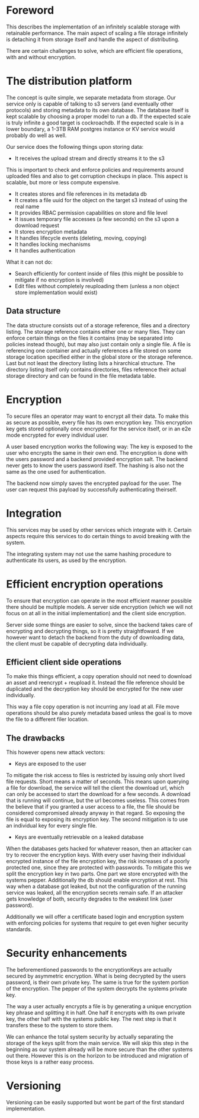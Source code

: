 # Foreword

This describes the implementation of an infinitely scalable storage with
retainable performance. The main aspect of scaling a file storage infinitely
is detaching it from storage itself and handle the aspect of distributing.

There are certain challenges to solve, which are efficient file operations,
with and without encryption.

# The distribution platform

The concept is quite simple, we separate metadata from storage. Our service
only is capable of talking to s3 servers (and eventually other protocols)
and storing metadata to its own database. The database itself is kept scalable
by choosing a proper model to run a db. If the expected scale is truly infinite
a good target is cockroachdb. If the expected scale is in a lower boundary, a
1-3TB RAM postgres instance or KV service would probably do well as well.

Our service does the following things upon storing data:

- It receives the upload stream and directly streams it to the s3

This is important to check and enforce policies and requirements around uploaded
files and also to get corruption checkups in place. This aspect is scalable, but
more or less compute expensive.

- It creates stores and file references in its metadata db
- It creates a file uuid for the object on the target s3 instead of using the real name
- It provides RBAC permission capabilities on store and file level
- It issues temporary file accesses (a few seconds) on the s3 upon a download request
- It stores encryption metadata
- It handles lifecycle events (deleting, moving, copying)
- It handles locking mechanisms
- It handles authentication

What it can not do:

- Search efficiently for content inside of files (this might be possible to mitigate if no encryption is involved)
- Edit files without completely reuploading them (unless a non object store implementation would exist)

## Data structure

The data structure consists out of a storage reference, files and a directory listing.
The storage reference contains either one or many files. They can enforce certain things
on the files it contains (may be separated into policies instead though),
but may also just contain only a single file. A file is referencing one container and actually
references a file stored on some storage location specified either in the global store or the storage reference.
Last but not least the directory listing lists a hirarchical structure. The directory listing itself only contains
directories, files reference their actual storage directory and can be found in the file metadata table.

# Encryption

To secure files an operator may want to encrypt all their data. To make this
as secure as possible, every file has its own encryption key. This encryption
key gets stored optionally once encrypted for the service itself, or in an e2e
mode encrypted for every individual user.

A user based encryption works the following way: The key is exposed to the user
who encrypts the same in their own end. The encryption is done with the users
password and a backend provided encryption salt. The backend never gets to know
the users password itself. The hashing is also not the same as the one used for
authentication.

The backend now simply saves the encrypted payload for the user. The user can
request this payload by successfully authenticating theirself.

# Integration

This services may be used by other services which integrate with it. Certain
aspects require this services to do certain things to avoid breaking with the
system.

The integrating system may not use the same hashing procedure to authenticate
its users, as used by the encryption.

# Efficient encryption operations

To ensure that encryption can operate in the most efficient manner possible
there should be multiple models. A server side encryption (which we will not
focus on at all in the initial implementation) and the client side encryption.

Server side some things are easier to solve, since the backend takes care of
encrypting and decrypting things, so it is pretty straightfoward. If we however
want to detach the backend from the duty of downloading data, the client must
be capable of decrypting data individually.

## Efficient client side operations

To make this things efficient, a copy operation should not need to download
an asset and reencrypt + reupload it. Instead the file reference should be
duplicated and the decryption key should be encrypted for the new user
individually.

This way a file copy operation is not incurring any load at all. File move
operations should be also purely metadata based unless the goal is to move
the file to a different filer location.

## The drawbacks

This however opens new attack vectors:

- Keys are exposed to the user

To mitigate the risk access to files is restricted by issuing only short lived
file requests. Short means a matter of seconds. This means upon querying a file
for download, the service will tell the client the download url, which can only
be accessed to start the download for a few seconds. A download that is running
will continue, but the url becomes useless.
This comes from the believe that if you granted a user access to a file, the
file should be considered compromised already anyway in that regard. So
exposing the file is equal to exposing its encryption key.
The second mitigation is to use an individual key for every single file.

- Keys are eventually retrievable on a leaked database

When the databases gets hacked for whatever reason, then an attacker can try to
recover the encryption keys. With every user having their individual encrypted
instance of the file encryption key, the risk increases of a poorly protected
one, since they are protected with passwords.
To mitigate this we split the encryption key in two parts. One part we store
encrypted with the systems pepper. Additionally the db should enable encryption
at rest. This way when a database got leaked, but not the configuration of the
running service was leaked, all the encryption secrets remain safe. If an
attacker gets knowledge of both, security degrades to the weakest link
(user password).

Additionally we will offer a certificate based login and encryption system with
enforcing policies for systems that require to get even higher security standards.

# Security enhancements

The beforementioned passwords to the encryptionKeys are actually secured by
asymmetric encryption. What is being decrypted by the users password, is their
own private key. The same is true for the system portion of the encryption. The
pepper of the system decrypts the systems private key.

The way a user actually encrypts a file is by generating a unique encryption
key phrase and splitting it in half. One half it encrypts with its own private
key, the other half with the systems public key. The next step is that it
transfers these to the system to store them.

We can enhance the total system security by actually separating the storage of
the keys split from the main service. We will skip this step in the beginning
as our system already will be more secure than the other systems out there.
However this is on the horizon to be introduced and migration of those keys
is a rather easy process.

# Versioning

Versioning can be easily supported but wont be part of the first standard
implementation.
